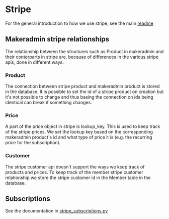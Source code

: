 # Stripe

For the general introduction to how we use stripe, see the main [readme](../../../README.md)

## Makeradmin stripe relationships

The relationship between the structures such as Product in makeradmin and their conterparts in stripe are, because of differences in the various stripe apis, done in different ways.

### Product

The connection between stripe product and makeradmin product is stored in the database. It is possible to set the id of a stripe product on creation but it's not possible to change and thus basing the connection on ids being identical can break if something changes.

### Price

A part of the price object in stripe is lookup_key. This is used to keep track of the stripe prices. We set the lookup key based on the corresponding makeradmin product's id and what type of price it is (e.g. the recurring price for the subscription).

### Customer

The stripe customer api doesn't support the ways we keep track of products and prices. To keep track of the member stripe customer relationship we store the stripe customer id in the Member table in the database.

## Subscriptions

See the documentation in [stripe_subscriptions.py](stripe_subscriptions.py)
